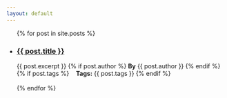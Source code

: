 ```yaml
---
layout: default
---
```


<ul>
  {% for post in site.posts %}
    <li>
      <h3><a href="{{ post.url }}">{{ post.title }}</a></h3>
      {{ post.excerpt }}
      {% if post.author %}
      <b>By</b> {{ post.author }}
      {% endif %}
      {% if post.tags %}
      <b style="margin-left:12px;">Tags:</b> {{ post.tags }}
      {% endif %}
      <br><br>
    </li>
  {% endfor %}
</ul>